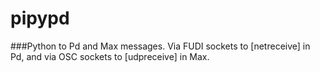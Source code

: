 # pipypd
###Python to Pd and Max messages.
Via FUDI sockets to [netreceive] in Pd, and via OSC sockets to [udpreceive] in Max.